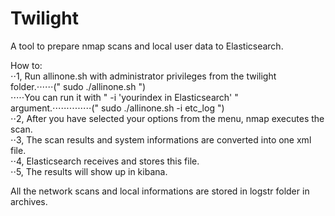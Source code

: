 # Twilight

A tool to prepare nmap scans and local user data to Elasticsearch.  
  
  
How to:  
⋅⋅1, Run allinone.sh with administrator privileges from the twilight folder.⋅⋅⋅⋅⋅⋅(" sudo ./allinone.sh ")  
⋅⋅⋅⋅⋅You can run it with " -i 'yourindex in Elasticsearch' " argument.⋅⋅⋅⋅⋅⋅⋅⋅⋅⋅⋅⋅⋅⋅(" sudo ./allinone.sh -i etc_log ")  
⋅⋅2, After you have selected your options from the menu, nmap executes the scan.  
⋅⋅3, The scan results and system informations are converted into one xml file.  
⋅⋅4, Elasticsearch receives and stores this file.  
⋅⋅5, The results will show up in kibana.  
    
All the network scans and local informations are stored in logstr folder in archives.  
